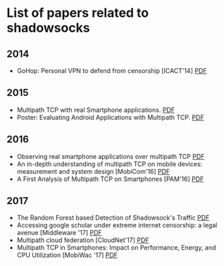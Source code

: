 # List of papers related to shadowsocks

## 2014

* GoHop: Personal VPN to defend from censorship [ICACT'14] [PDF](http://icact.org/upload/2014/0096/20140096_finalpaper.pdf)

## 2015

* Multipath TCP with real Smartphone applications. [PDF](https://dial.uclouvain.be/memoire/ucl/en/object/thesis:366/datastream/PDF_01/view)
* Poster: Evaluating Android Applications with Multipath TCP. [PDF](https://inl.info.ucl.ac.be/system/files/mobicom2015.pdf)

## 2016

* Observing real smartphone applications over multipath TCP [PDF](https://inl.info.ucl.ac.be/system/files/ieee_communications2016.pdf)
* An in-depth understanding of multipath TCP on mobile devices: measurement and system design [MobiCom'16] [PDF](https://dl.acm.org/citation.cfm?id=2973769)
* A First Analysis of Multipath TCP on Smartphones [PAM'16] [PDF](https://dial.uclouvain.be/downloader/downloader.php?pid=boreal:171195&datastream=PDF_01)

## 2017

* The Random Forest based Detection of Shadowsock's Traffic [PDF](https://www.directory-root.com/wp-content/uploads/2018/02/Shadowsocks-Sniffing.pdf)
* Accessing google scholar under extreme internet censorship: a legal avenue [Middleware '17] [PDF](http://www.greenorbs.org/people/lzh/papers/[Middleware'17]%20ScholarCloud.pdf)
* Multipath cloud federation [CloudNet'17] [PDF](https://research.aalto.fi/files/17110121/EuCNC_extension.pdf)
* Multipath TCP in Smartphones: Impact on Performance, Energy, and CPU Utilization [MobiWac '17] [PDF](https://cse.buffalo.edu/faculty/dimitrio/publications/mobiwac17.pdf)

